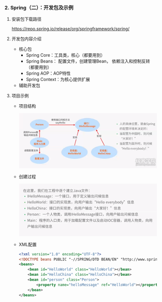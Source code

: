### 2. Spring（二）：开发包及示例

1. 安装包下载路径

   https://repo.spring.io/release/org/springframework/spring/

2. 开发包内容介绍

   * 核心包
     * Spring Core：工具类，核心（都要用到）
     * Spring Beans： 配置文件，创建管理Bean， 依赖注入和控制反转（都要用到）
     * Spring AOP：AOP特性
     * Spring Context：为核心提供扩展
   * 辅助开发包

3. 项目示例

   * 项目结构

     ![3.1](images/2.1.png)

   * 创建过程

     ![3.2](images/2.2.png)

   * XML配置

     ```xml
     <?xml version="1.0" encoding="UTF-8"?>
     <!DOCTYPE beans PUBLIC "-//SPRING/DTD BEAN/EN" "http://www.springframework.org/dtd/spring-beans.dtd">
     <beans>
         <bean id="HelloWorld" class="HelloWorld"></bean>
         <bean id="HelloChina" class="HelloChina"></bean>
         <bean id="person" class="Person">
             <property name="helloMessage" ref="HelloWorld"></property>
         </bean>
     </beans>
     ```

     ​

     ​